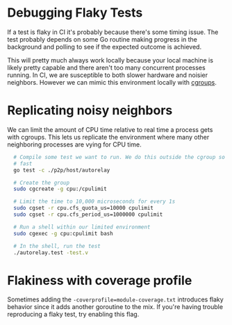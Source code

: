 # Debugging Flaky Tests

If a test is flaky in CI it's probably because there's some timing issue. The
test probably depends on some Go routine making progress in the background and
polling to see if the expected outcome is achieved.

This will pretty much always work locally because your local machine is likely
pretty capable and there aren't too many concurrent processes running. In CI, we
are susceptible to both slower hardware and noisier neighbors. However we can
mimic this environment locally with
[cgroups](https://man7.org/linux/man-pages/man7/cgroups.7.html).

# Replicating noisy neighbors

We can limit the amount of CPU time relative to real time a process gets with
cgroups. This lets us replicate the environment where many other neighboring
processes are vying for CPU time.

```bash
  # Compile some test we want to run. We do this outside the cgroup so this is
  # fast
  go test -c ./p2p/host/autorelay

  # Create the group
  sudo cgcreate -g cpu:/cpulimit

  # Limit the time to 10,000 microseconds for every 1s
  sudo cgset -r cpu.cfs_quota_us=10000 cpulimit
  sudo cgset -r cpu.cfs_period_us=1000000 cpulimit

  # Run a shell within our limited environment
  sudo cgexec -g cpu:cpulimit bash

  # In the shell, run the test
  ./autorelay.test -test.v
```

# Flakiness with coverage profile

Sometimes adding the `-coverprofile=module-coverage.txt` introduces flaky
behavior since it adds another goroutine to the mix. If you're having trouble
reproducing a flaky test, try enabling this flag.

